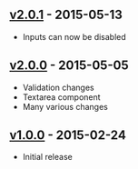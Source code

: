 ## [v2.0.1](https://github.com/synapsestudios/synfrastructure/releases/tag/v1.0.0) - 2015-05-13
- Inputs can now be disabled
## [v2.0.0](https://github.com/synapsestudios/synfrastructure/releases/tag/v1.0.0) - 2015-05-05
- Validation changes
- Textarea component
- Many various changes
## [v1.0.0](https://github.com/synapsestudios/synfrastructure/releases/tag/v1.0.0) - 2015-02-24
- Initial release